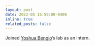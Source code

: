 ```yaml
---
layout: post
date: 2022-05 15:59:00-0400
inline: true
related_posts: false
---
```

Joined [Yoshua Bengio](https://yoshuabengio.org/)’s lab as an intern.
